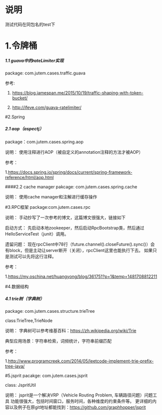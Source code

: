 # 说明
测试代码在同包名的test下

# 1.令牌桶 
##### 1.1 guava中的rateLimiter实现
package: com.jutem.cases.traffic.guava 

参考:

1. <https://blog.jamespan.me/2015/10/19/traffic-shaping-with-token-bucket/>

2. <http://ifeve.com/guava-ratelimiter/>

#2.Spring
##### 2.1 aop（aspectj）
package：com.jutem.cases.spring.aop

说明：
使用注释进行AOP（被自定义的annotation注释的方法才被AOP）

参考：

1.<https://docs.spring.io/spring/docs/current/spring-framework-reference/html/aop.html>

####2.2 cache manager
pakcage: com.jutem.cases.spring.cache

说明：
使用cache manager和注解进行缓存操作

#3.RPC框架
package:com.jutem.cases.rpc

说明：
手动抄写了一次参考的博文，这篇博文很强大，链接如下

启动方式：
先启动本地zookeeper，然后启动RpcBootstrap类，然后通过HelloServiceTest（junit）调用。

遗留问题：
现在rpcClient中78行（future.channel().closeFuture().sync()）会有block，但是主动让server断开（关闭），rpcClient这里也能执行下去。
如果只是测试可以先将这行注释。

参考：

1.<https://my.oschina.net/huangyong/blog/361751?p=1&temp=1481708812211>


#4.数据结构
##### 4.1 trie树（字典树）
package: com.jutem.cases.structure.trieTree

class:TrieTree,TrieNode

说明：
字典树可以参考维基百科：https://zh.wikipedia.org/wiki/Trie

典型应用场景：字符串检索，词频统计，字符串前缀匹配

参考：

1.http://www.programcreek.com/2014/05/leetcode-implement-trie-prefix-tree-java/

#5.jsprit
pacakge: com.jutem.cases.jsprit

class: JspritUtil

说明：
jsprit是一个解决VRP（Vehicle Routing Problem, 车辆路径问题）问题工具
功能很强大，包括时间窗口，服务时间，各种维度的约束条件等。
更详细的内容以及例子在原git地址都能找到：https://github.com/graphhopper/jsprit